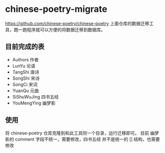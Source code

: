 # chinese-poetry-migrate
https://github.com/chinese-poetry/chinese-poetry
上面仓库的数据迁移工具，跑一跑程序就可以方便的将数据迁移到数据库。

## 目前完成的表
- Authors 作者
- LunYu  论语
- TangShi 唐诗
- SongShi 宋诗
- SongCi 宋词
- YuanQu 元曲
- SiShuWuJing  四书五经
- YouMengYing 幽梦影 
## 使用
将 chinese-poetry 仓库克隆到和此工具同一个目录，运行迁移即可。
目前 幽梦影的 comment 字段不统一，需要修改，四书五经 并不是统一的 [] 结构，也需要修改